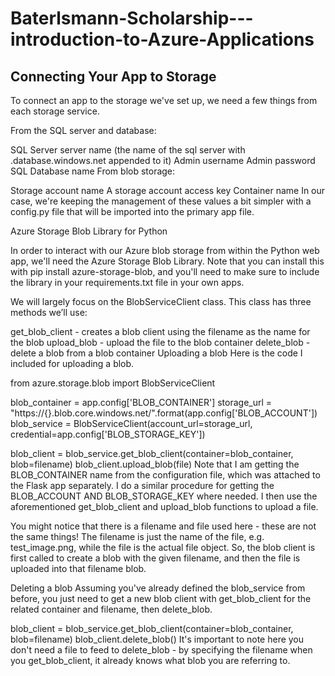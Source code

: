 # Baterlsmann-Scholarship---introduction-to-Azure-Applications

## Connecting Your App to Storage

To connect an app to the storage we've set up, we need a few things from each storage service.

From the SQL server and database:

SQL Server server name (the name of the sql server with .database.windows.net appended to it)
Admin username
Admin password
SQL Database name
From blob storage:

Storage account name
A storage account access key
Container name
In our case, we're keeping the management of these values a bit simpler with a config.py file that will be imported into the primary app file.

Azure Storage Blob Library for Python

In order to interact with our Azure blob storage from within the Python web app, we'll need the Azure Storage Blob Library. Note that you can install this with pip install azure-storage-blob, and you'll need to make sure to include the library in your requirements.txt file in your own apps.

We will largely focus on the BlobServiceClient class. This class has three methods we’ll use:

get_blob_client - creates a blob client using the filename as the name for the blob
upload_blob - upload the file to the blob container
delete_blob - delete a blob from a blob container
Uploading a blob
Here is the code I included for uploading a blob.

from azure.storage.blob import BlobServiceClient

blob_container = app.config['BLOB_CONTAINER']
storage_url = "https://{}.blob.core.windows.net/".format(app.config['BLOB_ACCOUNT'])
blob_service = BlobServiceClient(account_url=storage_url, credential=app.config['BLOB_STORAGE_KEY'])

blob_client = blob_service.get_blob_client(container=blob_container, blob=filename)
blob_client.upload_blob(file)
Note that I am getting the BLOB_CONTAINER name from the configuration file, which was attached to the Flask app separately. I do a similar procedure for getting the BLOB_ACCOUNT AND BLOB_STORAGE_KEY where needed. I then use the aforementioned get_blob_client and upload_blob functions to upload a file.

You might notice that there is a filename and file used here - these are not the same things! The filename is just the name of the file, e.g. test_image.png, while the file is the actual file object. So, the blob client is first called to create a blob with the given filename, and then the file is uploaded into that filename blob.

Deleting a blob
Assuming you've already defined the blob_service from before, you just need to get a new blob client with get_blob_client for the related container and filename, then delete_blob.

blob_client = blob_service.get_blob_client(container=blob_container, blob=filename)
blob_client.delete_blob()
It's important to note here you don't need a file to feed to delete_blob - by specifying the filename when you get_blob_client, it already knows what blob you are referring to.

